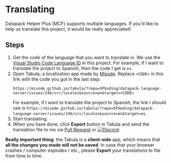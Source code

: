 # Translating

Datapack Helper Plus (MCF) supports multiple languages. If you'd like to help us translate this project, it would be really appreciated!

## Steps

1. Get the code of the language that you want to translate in. We use the [Visual Studio Code Language ID](https://github.com/Microsoft/vscode-loc) in this project. For example, if I want to translate the project to Spanish, then the code I get is `es`.
2. Open Tabula, a localization app made by [Misode](https://github.com/misode). Replace `<CODE>` in this link with the code you got in the last step:
    ```
    https://misode.github.io/tabula/?repo=SPGoding/datapack-language-server/issues/246/src/locales&source=en&target=<CODE>
    ```
    For example, if I want to translate the project to Spanish, the link I should use is `https://misode.github.io/tabula/?repo=SPGoding/datapack-language-server/issues/246/src/locales&source=en&target=es`.
3. Start translating.
4. When you have done, click **Export** button in Tabula and send the translation file to me via [Pull Request](https://github.com/SPGoding/datapack-language-server/pulls) or [![Discord](https://img.shields.io/discord/666020457568403505?logo=discord&style=flat-square)](https://discord.gg/EbdseuS).

**Really important thing**: the Tabula is a **client-side** app, which means that **all the changes you made will not be saved**. In case that your browser crashes / computer explodes / etc., please **Export** your translations to file from time to time.
